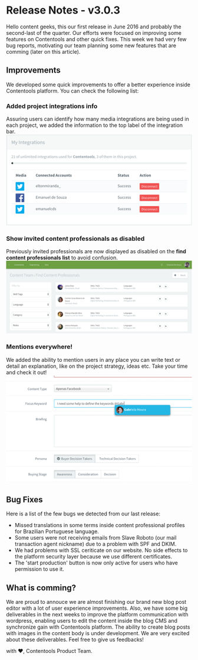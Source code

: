# Release Notes - v3.0.3

Hello content geeks, this our first release in June 2016 and probably the second-last of the quarter. Our efforts were focused on improving some features on Contentools and other quick fixes. This week we had very few bug reports, motivating our team planning some new features that are comming (later on this article).

## Improvements
We developed some quick improvements to offer a better experience inside Contentools platform. You can check the following list:


### Added project integrations info
Assuring users can identify how many media integrations are being used in each project, we added the information to the top label of the integration bar.
![integration limits](img/3.0.3/integration_limits.png)

### Show invited content professionals as disabled
Previously invited professionals are now displayed as disabled on the **find content professionals list** to avoid confusion.
![disabled content pro](img/3.0.3/invited_content_professionals.png)

### Mentions everywhere!
We added the ability to mention users in any place you can write text or detail an explanation, like on the project strategy, ideas etc.
Take your time and check it out!
![mentions everywhere!](img/3.0.3/mentions_everywhere.png)

## Bug Fixes
Here is a list of the few bugs we detected from our last release:

* Missed translations in some terms inside content professional profiles for Brazilian Portuguese language.
* Some users were not receiving emails from Slave Roboto (our mail transaction agent nickname) due to a problem with SPF and DKIM.
* We had problems with SSL ceriticate on our website. No side effects to the platform security layer because we use different certificates.
* The 'start production' button is now only active for users who have permission to use it.


## What is comming?
We are proud to annouce we are almost finishing our brand new blog post editor with a lot of user experience improvements. Also, we have some big deliverables in the next weeks to improve the platform communication with wordpress, enabling users to edit the content inside the blog CMS and synchronize gain with Contentools platform. The ability to create blog posts with images in the content body is under development. We are very excited about these deliverables. Feel free to give us feedbacks!

with :heart:, Contentools Product Team.
